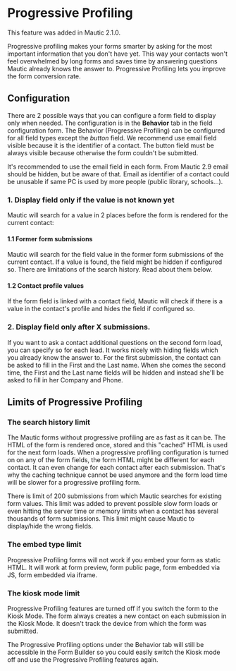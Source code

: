 # Progressive Profiling

This feature was added in Mautic 2.1.0.

Progressive profiling makes your forms smarter by asking for the most important information that you don't have yet. This way your contacts won't feel overwhelmed by long forms and saves time by answering questions Mautic already knows the answer to. Progressive Profiling lets you improve the form conversion rate.

## Configuration

There are 2 possible ways that you can configure a form field to display only when needed. The configuration is in the __Behavior__ tab in the field configuration form. The Behavior (Progressive Profiling) can be configured for all field types except the _button_ field. We recommend use  email field visible because it is the identifier of a contact. The button field must be always visible because otherwise the form couldn't be submitted.

It's recommended to use the email field in each form. From Mautic 2.9 email should be hidden, but be aware of that. Email as identifier of a contact could be unusable if same PC is used by more people (public library, schools...).

### 1. Display field only if the value is not known yet

Mautic will search for a value in 2 places before the form is rendered for the current contact:

#### 1.1 Former form submissions

Mautic will search for the field value in the former form submissions of the current contact. If a value is found, the field might be hidden if configured so. There are limitations of the search history. Read about them below.

#### 1.2 Contact profile values

If the form field is linked with a contact field, Mautic will check if there is a value in the contact's profile and hides the field if configured so.

### 2. Display field only after X submissions.

If you want to ask a contact additional questions on the second form load, you can specify so for each lead. It works nicely with hiding fields which you already know the answer to. For the first submission, the contact can be asked to fill in the First and the Last name. When she comes the second time, the First and the Last name fields will be hidden and instead she'll be asked to fill in her Company and Phone.

## Limits of Progressive Profiling

### The search history limit

The Mautic forms without progressive profiling are as fast as it can be. The HTML of the form is rendered once, stored and this "cached" HTML is used for the next form loads. When a progressive profiling configuration is turned on on any of the form fields, the form HTML might be different for each contact. It can even change for each contact after each submission. That's why the caching technique cannot be used anymore and the form load time will be slower for a progressive profiling form.

There is limit of 200 submissions from which Mautic searches for existing form values. This limit was added to prevent possible slow form loads or even hitting the server time or memory limits when a contact has several thousands of form submissions. This limit might cause Mautic to display/hide the wrong fields.

### The embed type limit

Progressive Profiling forms will not work if you embed your form as static HTML. It will work at form preview, form public page, form embedded via JS, form embedded via iframe.

### The kiosk mode limit

Progressive Profiling features are turned off if you switch the form to the Kiosk Mode. The form always creates a new contact on each submission in the Kiosk Mode. It doesn't track the device from which the form was submitted.

The Progressive Profiling options under the Behavior tab will still be accessible in the Form Builder so you could easily switch the Kiosk mode off and use the Progressive Profiling features again.

